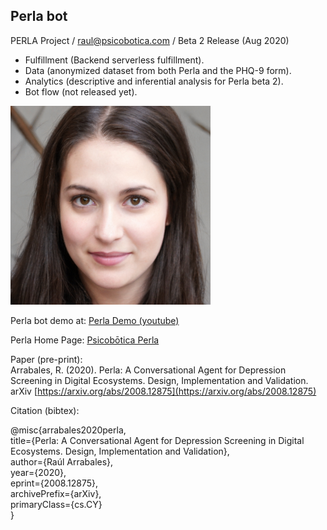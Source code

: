 ## Perla bot
PERLA Project / raul@psicobotica.com / Beta 2 Release (Aug 2020)

- Fulfillment (Backend serverless fulfillment).
- Data (anonymized dataset from both Perla and the PHQ-9 form). 
- Analytics (descriptive and inferential analysis for Perla beta 2). 
- Bot flow (not released yet).

![Perla's face](Perla_320.png)

Perla bot demo at: [Perla Demo (youtube)](https://www.youtube.com/watch?v=1ph-8UHc2IM)

Perla Home Page: [Psicobōtica Perla](https://www.psicobotica.com/productos/psicologia-clinica/psicobotica-perla/)

Paper (pre-print):<br>
Arrabales, R. (2020). Perla: A Conversational Agent for Depression Screening in Digital Ecosystems. Design, Implementation and Validation. 
<br>arXiv [https://arxiv.org/abs/2008.12875](https://arxiv.org/abs/2008.12875)


Citation (bibtex): 

@misc{arrabales2020perla,<br>
    title={Perla: A Conversational Agent for Depression Screening in Digital Ecosystems. Design, Implementation and Validation},<br>
    author={Raúl Arrabales},<br>
    year={2020},<br>
    eprint={2008.12875},<br>
    archivePrefix={arXiv},<br>
    primaryClass={cs.CY}<br>
}<br>

